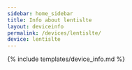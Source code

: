 ```yaml
---
sidebar: home_sidebar
title: Info about lentislte
layout: deviceinfo
permalink: /devices/lentislte/
device: lentislte
---
```

{% include templates/device_info.md %}
